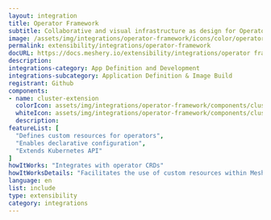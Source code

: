 ```yaml
---
layout: integration
title: Operator Framework
subtitle: Collaborative and visual infrastructure as design for Operator Framework
image: /assets/img/integrations/operator-framework/icons/color/operator-framework-color.svg
permalink: extensibility/integrations/operator-framework
docURL: https://docs.meshery.io/extensibility/integrations/operator framework
description: 
integrations-category: App Definition and Development
integrations-subcategory: Application Definition & Image Build
registrant: Github
components: 
- name: cluster-extension
  colorIcon: assets/img/integrations/operator-framework/components/cluster-extension/icons/color/cluster-extension-color.svg
  whiteIcon: assets/img/integrations/operator-framework/components/cluster-extension/icons/white/cluster-extension-white.svg
  description: 
featureList: [
  "Defines custom resources for operators",
  "Enables declarative configuration",
  "Extends Kubernetes API"
]
howItWorks: "Integrates with operator CRDs"
howItWorksDetails: "Facilitates the use of custom resources within Meshery"
language: en
list: include
type: extensibility
category: integrations
---
```

